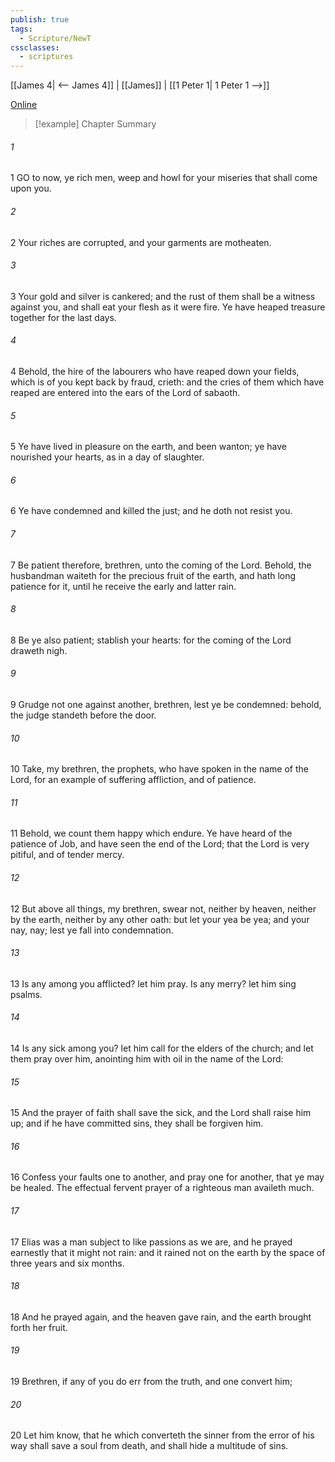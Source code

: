 ```yaml
---
publish: true
tags:
  - Scripture/NewT
cssclasses:
  - scriptures
---
```

[[James 4| <-- James 4]] | [[James]] | [[1 Peter 1| 1 Peter 1 -->]]

[Online](https://churchofjesuschrist.org/study/scriptures/nt/james/5?lang=eng)

>[!example] Chapter Summary
>
###### 1
1 GO to now, ye rich men, weep and howl for your miseries that shall come upon you.
###### 2
2 Your riches are corrupted, and your garments are motheaten.
###### 3
3 Your gold and silver is cankered; and the rust of them shall be a witness against you, and shall eat your flesh as it were fire. Ye have heaped treasure together for the last days.
###### 4
4 Behold, the hire of the labourers who have reaped down your fields, which is of you kept back by fraud, crieth: and the cries of them which have reaped are entered into the ears of the Lord of sabaoth.
###### 5
5 Ye have lived in pleasure on the earth, and been wanton; ye have nourished your hearts, as in a day of slaughter.
###### 6
6 Ye have condemned and killed the just; and he doth not resist you.
###### 7
7 Be patient therefore, brethren, unto the coming of the Lord. Behold, the husbandman waiteth for the precious fruit of the earth, and hath long patience for it, until he receive the early and latter rain.
###### 8
8 Be ye also patient; stablish your hearts: for the coming of the Lord draweth nigh.
###### 9
9 Grudge not one against another, brethren, lest ye be condemned: behold, the judge standeth before the door.
###### 10
10 Take, my brethren, the prophets, who have spoken in the name of the Lord, for an example of suffering affliction, and of patience.
###### 11
11 Behold, we count them happy which endure. Ye have heard of the patience of Job, and have seen the end of the Lord; that the Lord is very pitiful, and of tender mercy.
###### 12
12 But above all things, my brethren, swear not, neither by heaven, neither by the earth, neither by any other oath: but let your yea be yea; and your nay, nay; lest ye fall into condemnation.
###### 13
13 Is any among you afflicted? let him pray. Is any merry? let him sing psalms.
###### 14
14 Is any sick among you? let him call for the elders of the church; and let them pray over him, anointing him with oil in the name of the Lord:
###### 15
15 And the prayer of faith shall save the sick, and the Lord shall raise him up; and if he have committed sins, they shall be forgiven him.
###### 16
16 Confess your faults one to another, and pray one for another, that ye may be healed. The effectual fervent prayer of a righteous man availeth much.
###### 17
17 Elias was a man subject to like passions as we are, and he prayed earnestly that it might not rain: and it rained not on the earth by the space of three years and six months.
###### 18
18 And he prayed again, and the heaven gave rain, and the earth brought forth her fruit.
###### 19
19 Brethren, if any of you do err from the truth, and one convert him;
###### 20
20 Let him know, that he which converteth the sinner from the error of his way shall save a soul from death, and shall hide a multitude of sins.




